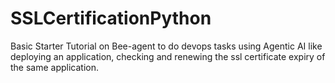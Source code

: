 # SSLCertificationPython
Basic Starter Tutorial on Bee-agent to do devops tasks using Agentic AI like deploying an application, checking and renewing the ssl certificate expiry of the same application.
